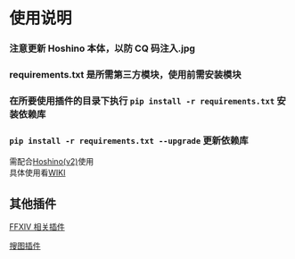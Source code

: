 # 使用说明

### 注意更新 Hoshino 本体，以防 CQ 码注入.jpg<br>

### requirements.txt 是所需第三方模块，使用前需安装模块<br>

### 在所要使用插件的目录下执行 `pip install -r requirements.txt` 安装依赖库<br>

### `pip install -r requirements.txt --upgrade` 更新依赖库<br>

需配合[Hoshino(v2)](https://github.com/Ice-Cirno/HoshinoBot)使用<br>
具体使用看[WIKI](https://github.com/mengshouer/HoshinoBot-Plugins/wiki)<br>

## 其他插件

[FFXIV 相关插件](https://github.com/mengshouer/HoshinoBot-Plugins/tree/ffxiv)

[搜图插件](https://github.com/mengshouer/HoshinoBot-Plugins/tree/picsearch)
